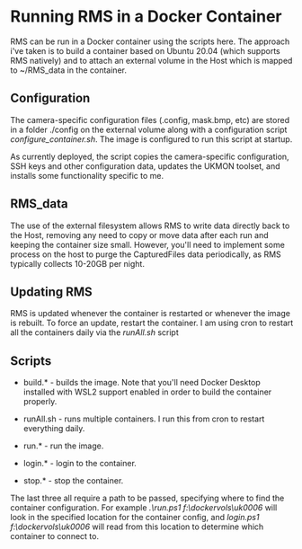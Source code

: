 # Running RMS in a Docker Container

RMS can be run in a Docker container using the scripts here. The approach i've taken is 
to build a container based on Ubuntu 20.04 (which supports RMS natively) and to attach an
external volume in the Host which is mapped to ~/RMS_data in the container.

## Configuration
The camera-specific configuration files (.config, mask.bmp, etc) are stored in a folder ./config 
on the external volume along with a configuration script *configure_container.sh*. 
The image is configured to run this script at startup. 

As currently deployed, the script copies the camera-specific configuration, SSH keys 
and other configuration data, updates the UKMON toolset, and installs some functionality specific to me. 

## RMS_data
The use of the external filesystem allows RMS to write data directly back to the Host, removing 
any need to copy or move data after each run and keeping the container size small. However, you'll 
need to implement some process on the host to purge the CapturedFiles data periodically, as RMS typically
collects 10-20GB per night. 

## Updating RMS
RMS is updated whenever the container is restarted or whenever the image is rebuilt. To force an update, 
restart the container. I am using cron to restart all the containers daily via the *runAll.sh* script

## Scripts
* build.* - builds the image. Note that you'll need Docker Desktop installed with WSL2 support enabled in order to build the container properly. 
* runAll.sh - runs multiple containers.  I run this from cron to restart everything daily. 

* run.* - run the image.
* login.* - login to the container.
* stop.* - stop the container.

The last three all require a path to be passed, specifying where to find the container configuration. For example *.\run.ps1 f:\dockervols\uk0006* will look in the specified location for the container config, and *login.ps1 f:\dockervols\uk0006* will read from this location to determine which container to connect to. 

